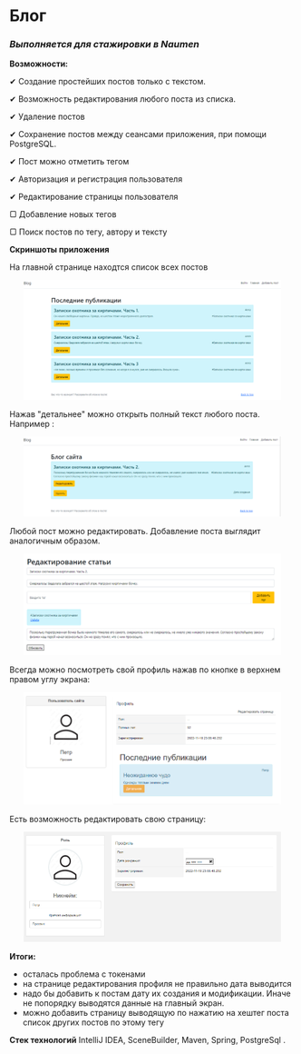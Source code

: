 # **Блог**
### _Выполняется для стажировки в Naumen_

**Возможности:**

✔ Создание простейших постов только с текстом. 

✔ Возможность редактирования любого поста из списка. 

✔ Удаление постов  

✔ Сохранение постов между сеансами приложения, при помощи PostgreSQL.

✔ Пост можно отметить тегом

✔ Авторизация и регистрация пользователя 

✔ Редактирование страницы пользователя

▢ Добавление новых тегов

▢ Поиск постов по тегу, автору и тексту

**Скриншоты приложения**

На главной странице находтся список всех постов
<p align="center"><img  src="./assets_README/home.PNG" width="90%"></p>

Нажав "детальнее" можно открыть полный текст любого поста. Например :
<p align="center"><img  src="./assets_README/post_2.PNG" width="90%"></p>

Любой пост можно редактировать. Добавление поста выглядит аналогичным образом.
<p align="center"><img  src="./assets_README/post_2_edit.PNG" width="90%"></p>

Всегда можно посмотреть свой профиль нажав по кнопке в верхнем правом углу экрана:
<p align="center"><img  src="./assets_README/profile.PNG" width="90%"></p>

Есть возможность редактировать свою страницу:
<p align="center"><img  src="./assets_README/profileEdit.PNG" width="90%"></p>

**Итоги:**
- осталась проблема с токенами
- на странице редактирования профиля не правильно дата выводится
- надо бы добавить к постам дату их создания и модификации. Иначе не попорядку выводятся данные на главный экран.
- можно добавить страницу выводящую по нажатию на хештег поста список других постов по этому тегу

**Стек технологий**
IntelliJ IDEA, SceneBuilder, Maven, Spring, PostgreSql .

